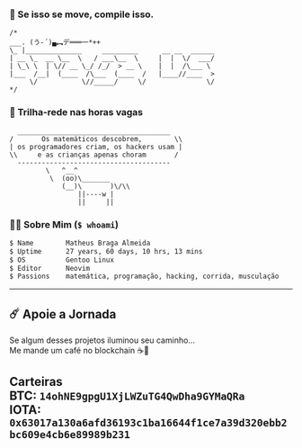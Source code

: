 ### 🐧 Se isso se move, compile isso.
```text
/*
___. (う-´)▄︻デ═══一*++                                          
\_ |______________     _________      __ __  ______
| __ \_  __ \__  \   / ___\__  \     |  |  \/  ___/
| \_\ \  | \// __ \_/ /_/  > __ \    |  |  /\___ \ 
|___  /__|  (____  /\___  (____  /   |____//____  >
     \/           \//_____/     \/               \/  
*/
```
### 👾 Trilha-rede nas horas vagas
```text
  ______________________________________
/       Os matemáticos descobrem,        \\
| os programadores criam, os hackers usam |
\\     e as crianças apenas choram       /
  --------------------------------------
         \   ^__^ 
          \  (oo)\_______
             (__)\       )\/\\
                 ||----w |
                 ||     ||
```
### 👨‍💻 Sobre Mim (`$ whoami`)
```bash
$ Name        Matheus Braga Almeida
$ Uptime      27 years, 60 days, 10 hrs, 13 mins
$ OS          Gentoo Linux
$ Editor      Neovim
$ Passions    matemática, programação, hacking, corrida, musculação
```
---
## ☄️ Apoie a Jornada

Se algum desses projetos iluminou seu caminho...  
Me mande um café no blockchain ☕🚀

**Carteiras**  
**BTC:** `14ohNE9gpgU1XjLWZuTG4QwDha9GYMaQRa`  
**IOTA:** `0x63017a130a6afd36193c1ba16644f1ce7a39d320ebb2bc609e4cb6e89989b231`
---
